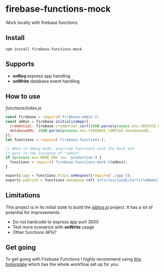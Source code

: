 # firebase-functions-mock
Work locally with firebase functions

## Install

`npm install firebase-functions-mock`

## Supports

- **onReq** express app handling
- **onWrite** database event handling

## How to use
*functions/index.js*
```js
const firebase = require('firebase-admin');
const admin = firebase.initializeApp({
  credential: firebase.credential.cert(JSON.parse(process.env.SERVICE_ACCOUNT)),
  databaseURL: JSON.parse(process.env.FIREBASE_CONFIG).databaseURL,
});
let functions = require('firebase-functions');

// When in debug mode, override functions with the mock and
// pass in the instance of "admin"
if (process.env.NODE_ENV !== 'production') {
  functions = require('firebase-functions-mock')(admin);
}

exports.app = functions.https.onRequest(require('./app'));
exports.publish = functions.database.ref('articles/{uid}/{articleName}').onWrite(require('./publish'));
```

## Limitations
This project is in its initial state to build the [jsblog.io](https://www.jsblog.io) project. It has a lot of potential for improvements.

- Do not hardcode to express app port 3000
- Test more scenarios with **onWrite** usage
- Other functions APIs?

## Get going
To get going with Firebase Functions I highly recommend using [this boilerplate](https://github.com/cerebral/firebase-functions-boilerplate) which has the whole workflow set up for you.
